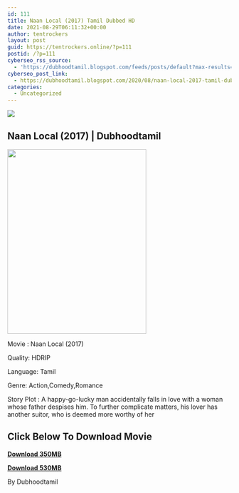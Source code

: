 ```yaml
---
id: 111
title: Naan Local (2017) Tamil Dubbed HD
date: 2021-08-29T06:11:32+00:00
author: tentrockers
layout: post
guid: https://tentrockers.online/?p=111
postid: /?p=111
cyberseo_rss_source:
  - 'https://dubhoodtamil.blogspot.com/feeds/posts/default?max-results=150&start-index=151'
cyberseo_post_link:
  - https://dubhoodtamil.blogspot.com/2020/08/naan-local-2017-tamil-dubbed-hd.html
categories:
  - Uncategorized
---
```

<div class="media_block">
  <img src="https://1.bp.blogspot.com/-wMteRcfSG0Y/X0MgoW2XiXI/AAAAAAAACDg/2DHmrZ3ovVQlIFe3zSHf5B8o0BGKvsCHgCNcBGAsYHQ/s72-w312-h414-c/299247-v.webp" class="media_thumbnail" />
</div>

## **Naan Local (2017) | Dubhoodtamil**

<div class="separator">
  <a href="https://1.bp.blogspot.com/-wMteRcfSG0Y/X0MgoW2XiXI/AAAAAAAACDg/2DHmrZ3ovVQlIFe3zSHf5B8o0BGKvsCHgCNcBGAsYHQ/s518/299247-v.webp"><img loading="lazy" border="0" data-original-height="518" data-original-width="390" height="414" src="https://1.bp.blogspot.com/-wMteRcfSG0Y/X0MgoW2XiXI/AAAAAAAACDg/2DHmrZ3ovVQlIFe3zSHf5B8o0BGKvsCHgCNcBGAsYHQ/w312-h414/299247-v.webp" width="312" /></a>
</div>

Movie : Naan Local (2017)

Quality: HDRIP

Language: Tamil

Genre: Action,Comedy,Romance

Story Plot : A happy-go-lucky man accidentally falls in love with a woman whose father despises him. To further complicate matters, his lover has another suitor, who is deemed more worthy of her

## **<span>Click Below To Download Movie</span>**

**<span><a href="https://oncehelp.com/Naan-local-1" target="_blank" rel="noopener">Download 350MB</a></span>**

**<span><a href="https://oncehelp.com/Naan-local-2" target="_blank" rel="noopener">Download 530MB</a></span>**

By Dubhoodtamil